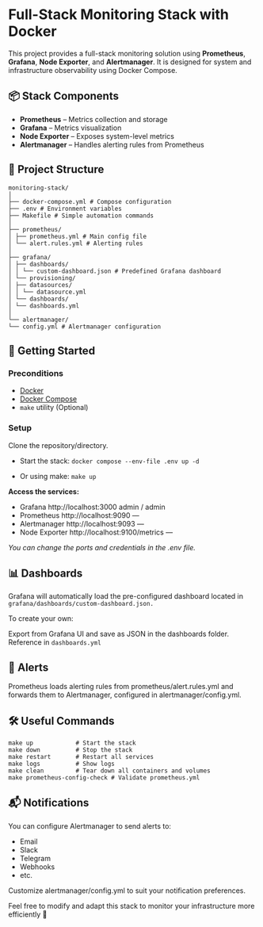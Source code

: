 # Full-Stack Monitoring Stack with Docker

This project provides a full-stack monitoring solution using **Prometheus**, **Grafana**, **Node Exporter**, and **Alertmanager**. It is designed for system and infrastructure observability using Docker Compose.

## 📦 Stack Components

- **Prometheus** – Metrics collection and storage
- **Grafana** – Metrics visualization
- **Node Exporter** – Exposes system-level metrics
- **Alertmanager** – Handles alerting rules from Prometheus

## 📁 Project Structure
```
monitoring-stack/
│
├── docker-compose.yml # Compose configuration
├── .env # Environment variables
├── Makefile # Simple automation commands
│
├── prometheus/
│ ├── prometheus.yml # Main config file
│ └── alert.rules.yml # Alerting rules
│
├── grafana/
│ ├── dashboards/
│ │ └── custom-dashboard.json # Predefined Grafana dashboard
│ └── provisioning/
│ ├── datasources/
│ │ └── datasource.yml
│ └── dashboards/
│ └── dashboards.yml
│
└── alertmanager/
└── config.yml # Alertmanager configuration
```
## 🚀 Getting Started

### Preconditions

- [Docker](https://www.docker.com/)
- [Docker Compose](https://docs.docker.com/compose/)
- `make` utility (Optional)

### Setup

Clone the repository/directory.
- Start the stack: ```docker compose --env-file .env up -d```

- Or using make: ```make up```

**Access the services:**

- Grafana	http://localhost:3000	admin / admin
- Prometheus	http://localhost:9090	—
- Alertmanager	http://localhost:9093	—
- Node Exporter	http://localhost:9100/metrics	—

*You can change the ports and credentials in the .env file.*

## 📊 Dashboards
Grafana will automatically load the pre-configured dashboard located in 
```grafana/dashboards/custom-dashboard.json.```

To create your own:

Export from Grafana UI and save as JSON in the dashboards folder.  Reference in ```dashboards.yml```

## 🔔 Alerts
Prometheus loads alerting rules from prometheus/alert.rules.yml and forwards them to Alertmanager, configured in alertmanager/config.yml.

## 🛠 Useful Commands
```
make up            # Start the stack
make down          # Stop the stack
make restart       # Restart all services
make logs          # Show logs
make clean         # Tear down all containers and volumes
make prometheus-config-check # Validate prometheus.yml
```


## 📬 Notifications
You can configure Alertmanager to send alerts to:

- Email
- Slack
- Telegram
- Webhooks
- etc.

Customize alertmanager/config.yml to suit your notification preferences.




Feel free to modify and adapt this stack to monitor your infrastructure more efficiently 🚀 
